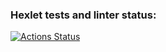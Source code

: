 ### Hexlet tests and linter status:
[![Actions Status](https://github.com/Unbeliev4ble/python-project-50/actions/workflows/hexlet-check.yml/badge.svg)](https://github.com/Unbeliev4ble/python-project-50/actions)